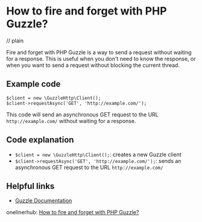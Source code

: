 # How to fire and forget with PHP Guzzle?
// plain

Fire and forget with PHP Guzzle is a way to send a request without waiting for a response. This is useful when you don't need to know the response, or when you want to send a request without blocking the current thread.

## Example code

```
$client = new \GuzzleHttp\Client();
$client->requestAsync('GET', 'http://example.com/');
```

This code will send an asynchronous GET request to the URL `http://example.com/` without waiting for a response.

## Code explanation

- `$client = new \GuzzleHttp\Client();`: creates a new Guzzle client
- `$client->requestAsync('GET', 'http://example.com/');`: sends an asynchronous GET request to the URL `http://example.com/`

## Helpful links
- [Guzzle Documentation](http://docs.guzzlephp.org/en/stable/)

onelinerhub: [How to fire and forget with PHP Guzzle?](https://onelinerhub.com/php-guzzle/how-to-fire-and-forget-with-php-guzzle)